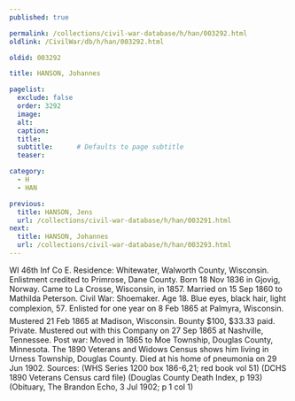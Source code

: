 ```yaml
---
published: true

permalink: /collections/civil-war-database/h/han/003292.html
oldlink: /CivilWar/db/h/han/003292.html

oldid: 003292

title: HANSON, Johannes

pagelist:
  exclude: false
  order: 3292
  image: 
  alt:
  caption:
  title:
  subtitle:      # Defaults to page subtitle
  teaser:

category: 
  - H 
  - HAN

previous:
  title: HANSON, Jens
  url: /collections/civil-war-database/h/han/003291.html  
next:
  title: HANSON, Johannes
  url: /collections/civil-war-database/h/han/003293.html   
---
```

WI 46th Inf Co E. Residence: Whitewater, Walworth County, Wisconsin. Enlistment credited to Primrose, Dane County. Born 18 Nov 1836 in Gjovig, Norway. Came to La Crosse, Wisconsin, in 1857. Married on 15 Sep 1860 to Mathilda Peterson. Civil War: Shoemaker. Age 18. Blue eyes, black hair, light complexion, 5&#146;7&#148;. Enlisted for one year on 8 Feb 1865 at Palmyra, Wisconsin. Mustered 21 Feb 1865 at Madison, Wisconsin. Bounty $100, $33.33 paid. Private. Mustered out with this Company on 27 Sep 1865 at Nashville, Tennessee. Post war: Moved in 1865 to Moe Township, Douglas County, Minnesota. The 1890 Veterans and Widows Census shows him living in Urness Township, Douglas County. Died at his home of pneumonia on 29 Jun 1902. Sources: (WHS Series 1200 box 186-6,21; red book vol 51) (DCHS 1890 Veterans Census card file) (Douglas County Death Index, p 193) (Obituary, The Brandon Echo, 3 Jul 1902; p 1 col 1)